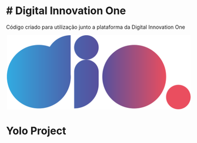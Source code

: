 # # Digital Innovation One

Código criado para utilização junto a plataforma da Digital Innovation One

<p align="center"><img src="./Logo.png" width="500"></p>

# Yolo Project
